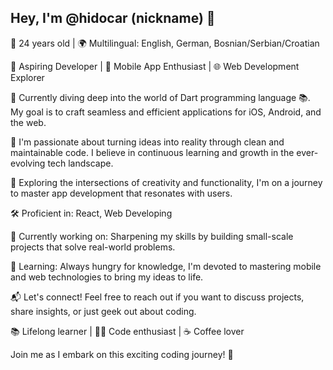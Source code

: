 ## Hey, I'm @hidocar (nickname) 👋

🌟 24 years old | 🌍 Multilingual: English, German, Bosnian/Serbian/Croatian

🚀 Aspiring Developer | 📱 Mobile App Enthusiast | 🌐 Web Development Explorer

🎯 Currently diving deep into the world of Dart programming language 📚. My goal is to craft seamless and efficient applications for iOS, Android, and the web.

🌈 I'm passionate about turning ideas into reality through clean and maintainable code. I believe in continuous learning and growth in the ever-evolving tech landscape.

📌 Exploring the intersections of creativity and functionality, I'm on a journey to master app development that resonates with users.

🛠️ Proficient in: React, Web Developing 

🚧 Currently working on: Sharpening my skills by building small-scale projects that solve real-world problems.

🌱 Learning: Always hungry for knowledge, I'm devoted to mastering mobile and web technologies to bring my ideas to life.

📬 Let's connect! Feel free to reach out if you want to discuss projects, share insights, or just geek out about coding.

📚 Lifelong learner | 👨‍💻 Code enthusiast | ☕ Coffee lover

Join me as I embark on this exciting coding journey! 🚀
<!---
hidocar/hidocar is a ✨ special ✨ repository because its `README.md` (this file) appears on your GitHub profile.
You can click the Preview link to take a look at your changes.
--->
